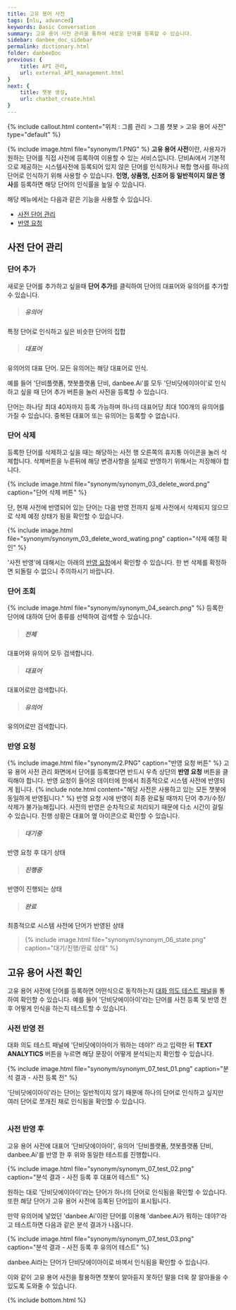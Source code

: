 ```yaml
---
title: 고유 용어 사전 
tags: [nlu, advanced]
keywords: Basic Conversation
summary: 고유 용어 사전 관리을 통하여 새로운 단어를 등록할 수 있습니다.
sidebar: danbee_doc_sidebar
permalink: dictionary.html
folder: danbeeDoc
previous: {
    title: API 관리,
    url: external_API_management.html
}
next: {
    title: 챗봇 생성,
    url: chatbot_create.html
}
---
```


{% include callout.html content="위치 : 그룹 관리 > 그룹 챗봇 > 고유 용어 사전" type="default" %}
  
{% include image.html file="synonym/1.PNG" %}
**고유 용어 사전**이란, 사용자가 원하는 단어를 직접 사전에 등록하여 이용할 수 있는 서비스입니다. 단비Ai에서 기본적으로 제공하는 시스템사전에 등록되어 있지 않은 단어를 인식하거나 복합 명사를 하나의 단어로 인식하기 위해 사용할 수 있습니다. **인명, 상품명, 신조어 등 일반적이지 않은 명사**를 등록하면 해당 단어의 인식률을 높일 수 있습니다. <br/>

해당 메뉴에서는 다음과 같은 기능을 사용할 수 있습니다.<br/> 
 - [사전 단어 관리](dictionary.html#사전-단어-관리)
 - [반영 요청](dictionary.html#반영-요청)

## 사전 단어 관리

### 단어 추가
새로운 단어를 추가하고 싶을때 **단어 추가**를 클릭하여 단어의 대표어와 유의어를 추가할 수 있습니다.

>##### 유의어
특정 단어로 인식하고 싶은 비슷한 단어의 집합 
>##### 대표어
유의어의 대표 단어. 모든 유의어는 해당 대표어로 인식.

예를 들어 '단비플랫폼, 챗봇플랫폼 단비, danbee.Ai'를 모두 '단비닷에이아이'로 인식하고 싶을 때 단어 추가 버튼을 눌러 사전을 등록할 수 있습니다. 

단어는 하나당 최대 40자까지 등록 가능하며 하나의 대표어당 최대 100개의 유의어를 가질 수 있습니다. 중복된 대표어 또는 유의어는 등록할 수 없습니다.

### 단어 삭제
등록한 단어를 삭제하고 싶을 때는 해당하는 사전 행 오른쪽의 휴지통 아이콘을 눌러 삭제합니다.
삭제버튼을 누른뒤에 해당 변경사항을 실제로 반영하기 위해서는 저장해야 합니다.

{% include image.html file="synonym/synonym_03_delete_word.png"  caption="단어 삭제 버튼" %}

단, 현재 사전에 반영되어 있는 단어는 다음 반영 전까지 실제 사전에서 삭제되지 않으므로 삭제 예정 상태가 됨을 확인할 수 있습니다. 

{% include image.html file="synonym/synonym_03_delete_word_wating.png"  caption="삭제 예정 확인" %}

'사전 반영'에 대해서는 아래의 [반영 요청](dictionary.html#반영-요청)에서 확인할 수 있습니다. 한 번 삭제를 확정하면 되돌릴 수 없으니 주의하시기 바랍니다. 

### 단어 조회
{% include image.html file="synonym/synonym_04_search.png" %}
등록한 단어에 대하여 단어 종류를 선택하여 검색할 수 있습니다.

>##### 전체
대표어와 유의어 모두 검색합니다.
>##### 대표어
대표어로만 검색합니다.
>##### 유의어
유의어로만 검색합니다.




### 반영 요청
{% include image.html file="synonym/2.PNG"  caption="반영 요청 버튼" %}
고유 용어 사전 관리 화면에서 단어를 등록했다면 반드시 우측 상단의 **반영 요청** 버튼을 클릭해야 합니다. 반영 요청이 들어온 데이터에 한에서 최종적으로 시스템 사전에 반영되게 됩니다.
{% include note.html content="해당 사전은 사용하고 있는 모든 챗봇에 동일하게 반영됩니다." %}
반영 요청 시에 반영이 최종 완료될 때까지 단어 추가/수정/삭제가 불가능해집니다.
사전의 반영은 순차적으로 처리되기 때문에 다소 시간이 걸릴 수 있습니다. 진행 상황은 대표어 옆 아이콘으로 확인할 수 있습니다.

>##### 대기중
반영 요청 후 대기 상태
>##### 진행중
반영이 진행되는 상태
>##### 완료
최종적으로 시스템 사전에 단어가 반영된 상태
>{% include image.html file="synonym/synonym_06_state.png"  caption="대기/진행/완료 상태" %}


## 고유 용어 사전 확인

고유 용어 사전에 단어를 등록하면 어떤식으로 동작하는지 [대화 의도 테스트 패널](demo_n_test_panel.html#nlu-intent-테스트-패널)을 통하여 확인할 수 있습니다. 예를 들어 '단비닷에이아이'라는 단어를 사전 등록 및 반영 전후 어떻게 인식을 하는지 테스트할 수 있습니다.

### 사전 반영 전

대화 의도 테스트 패널에 '단비닷에이아이가 뭐하는 데야?' 라고 입력한 뒤 **TEXT ANALYTICS** 버튼을 누르면 해당 문장이 어떻게 분석되는지 확인할 수 있습니다. 

{% include image.html file="synonym/synonym_07_test_01.png"  caption="분석 결과 - 사전 등록 전" %}

'단비닷에이아이'라는 단어는 일반적이지 않기 때문에 하나의 단어로 인식하고 싶지만 여러 단어로 쪼개진 채로 인식됨을 확인할 수 있습니다.
<br/><br/>

### 사전 반영 후

고유 용어 사전에 대표어 '단비닷에이아이', 유의어 '단비플랫폼, 챗봇플랫폼 단비, danbee.Ai'를 반영 한 후 위와 동일한 테스트를 진행합니다.

{% include image.html file="synonym/synonym_07_test_02.png"  caption="분석 결과 - 사전 등록 후 대표어 테스트" %}

원하는 대로 '단비닷에이아이'라는 단어가 하나의 단어로 인식됨을 확인할 수 있습니다. 또한 해당 단어가 고유 용어 사전에 등록된 단어임이 표시됩니다.

만약 유의어에 넣었던 'danbee.Ai'이란 단어를 이용해 'danbee.Ai가 뭐하는 데야?'라고 테스트하면 다음과 같은 분석 결과가 나옵니다.

{% include image.html file="synonym/synonym_07_test_03.png"  caption="분석 결과 - 사전 등록 후 유의어 테스트" %}

danbee.Ai라는 단어가 단비닷에이아이로 바껴서 인식됨을 확인할 수 있습니다.

이와 같이 고유 용어 사전을 활용하면 챗봇이 알아듣지 못하던 말을 더욱 잘 알아들을 수 있도록 도와줄 수 있습니다.


{% include bottom.html %}
